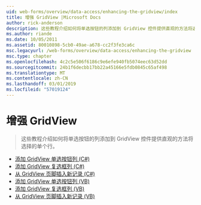 ```yaml
---
uid: web-forms/overview/data-access/enhancing-the-gridview/index
title: 增强 GridView |Microsoft Docs
author: rick-anderson
description: 这些教程介绍如何将单选按钮的列添加到 GridView 控件提供直观的方法将选择的单个行。
ms.author: riande
ms.date: 10/05/2011
ms.assetid: 80010898-5cb0-49ae-a678-cc2f3fe3ca6c
msc.legacyurl: /web-forms/overview/data-access/enhancing-the-gridview
msc.type: chapter
ms.openlocfilehash: 4c2c5e506f6186c9e6efe940fb5074eec63d52dd
ms.sourcegitcommit: 24b1f6decbb17bb22a45166e5fdb0845c65af498
ms.translationtype: MT
ms.contentlocale: zh-CN
ms.lasthandoff: 03/01/2019
ms.locfileid: "57019124"
---
```

<a name="enhancing-the-gridview"></a>增强 GridView
====================
> 这些教程介绍如何将单选按钮的列添加到 GridView 控件提供直观的方法将选择的单个行。


- [添加 GridView 单选按钮列 (C#)](adding-a-gridview-column-of-radio-buttons-cs.md)
- [添加 GridView 复选框列 (C#)](adding-a-gridview-column-of-checkboxes-cs.md)
- [从 GridView 页脚插入新记录 (C#)](inserting-a-new-record-from-the-gridview-s-footer-cs.md)
- [添加 GridView 单选按钮列 (VB)](adding-a-gridview-column-of-radio-buttons-vb.md)
- [添加 GridView 复选框列 (VB)](adding-a-gridview-column-of-checkboxes-vb.md)
- [从 GridView 页脚插入新记录 (VB)](inserting-a-new-record-from-the-gridview-s-footer-vb.md)
